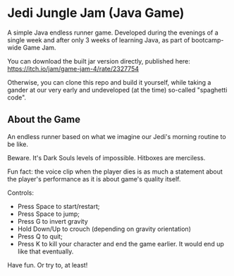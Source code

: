 # Jedi Jungle Jam (Java Game)
A simple Java endless runner game. Developed during the evenings of a single week and after only 3 weeks of learning Java, as part of bootcamp-wide Game Jam.

You can download the built jar version directly, published here: https://itch.io/jam/game-jam-4/rate/2327754

Otherwise, you can clone this repo and build it yourself, while taking a gander at our very early and undeveloped (at the time) so-called "spaghetti code".

## About the Game

An endless runner based on what we imagine our Jedi's morning routine to be like.

Beware. It's Dark Souls levels of impossible. Hitboxes are merciless. 

Fun fact: the voice clip when the player dies is as much a statement about the player's performance as it is about game's quality itself. 

Controls:

- Press Space to start/restart;
- Press Space to jump;
- Press G to invert gravity
- Hold Down/Up to crouch (depending on gravity orientation)
- Press Q to quit;
- Press K to kill your character and end the game earlier. It would end up like that eventually.

Have fun. Or try to, at least!
